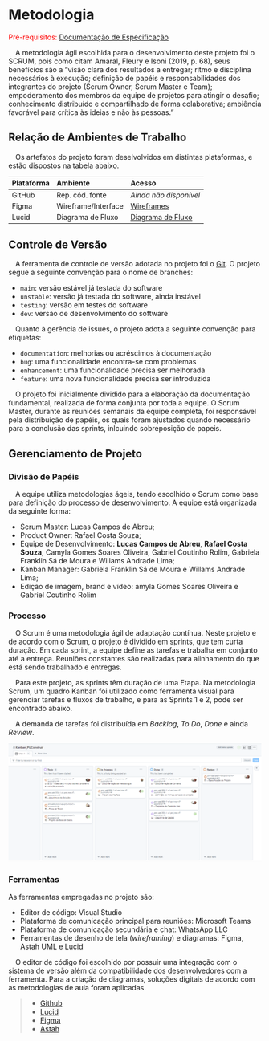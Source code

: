 
# Metodologia

<span style="color:red">Pré-requisitos: <a href="2-Especificação do Projeto.md"> Documentação de Especificação</a></span>

&emsp;A metodologia ágil escolhida para o desenvolvimento deste projeto foi o SCRUM, pois como citam Amaral, Fleury e Isoni (2019, p. 68), seus benefícios são a “visão clara dos resultados a entregar; ritmo e disciplina necessários à execução; definição de papéis e responsabilidades dos integrantes do projeto (Scrum Owner, Scrum Master e Team); empoderamento dos membros da equipe de projetos para atingir o desafio; conhecimento distribuído e compartilhado de forma colaborativa; ambiência favorável para crítica às ideias e não às pessoas.”

## Relação de Ambientes de Trabalho

&emsp;Os artefatos do projeto foram deselvolvidos em distintas plataformas, e estão dispostos na tabela abaixo.

| Plataforma | Ambiente | Acesso |
| :---         |:---      |:--- |
| GitHub | Rep. cód. fonte | _Ainda não disponível_ |
| Figma | Wireframe/Interface | [Wireframes](https://www.figma.com/proto/FiJ2GwB8jzzmM2weD3l7Fy/Untitled?type=design&node-id=15-1542&t=MLcDwYgu4fxEwjSO-0&scaling=scale-down&page-id=0%3A1&starting-point-node-id=15%3A1565) |
| Lucid | Diagrama de Fluxo | [Diagrama de Fluxo](https://lucid.app/lucidchart/44019f66-ffdd-449e-aa91-de7c409c9bb8/edit?viewport_loc=7%2C-95%2C1897%2C938%2C0_0&invitationId=inv_b7630bcd-caa1-4de6-944e-b43c05bd61fd) |

## Controle de Versão

&emsp;A ferramenta de controle de versão adotada no projeto foi o [Git](https://git-scm.com/). O projeto segue a seguinte convenção para o nome de branches:

- `main`: versão estável já testada do software
- `unstable`: versão já testada do software, ainda instável
- `testing`: versão em testes do software
- `dev`: versão de desenvolvimento do software

&emsp;Quanto à gerência de issues, o projeto adota a seguinte convenção para
etiquetas:

- `documentation`: melhorias ou acréscimos à documentação
- `bug`: uma funcionalidade encontra-se com problemas
- `enhancement`: uma funcionalidade precisa ser melhorada
- `feature`: uma nova funcionalidade precisa ser introduzida

&emsp;O projeto foi inicialmente dividido para a elaboração da documentação fundamental, realizada de forma conjunta por toda a equipe. O Scrum Master, durante as reuniões semanais da equipe completa, foi responsável pela distribuição de papéis, os quais foram ajustados quando necessário para a conclusão das sprints, inlcuindo sobreposição de papeis.


## Gerenciamento de Projeto

### Divisão de Papéis

&emsp;A equipe utiliza metodologias ágeis, tendo escolhido o Scrum como base para definição do processo de desenvolvimento. A equipe está organizada da seguinte forma:
- Scrum Master: Lucas Campos de Abreu;
- Product Owner: Rafael Costa Souza;
- Equipe de Desenvolvimento: **Lucas Campos de Abreu**, **Rafael Costa Souza**, Camyla Gomes Soares Oliveira, Gabriel Coutinho Rolim, Gabriela Franklin Sá de Moura e Willams Andrade Lima;
- Kanban Manager: Gabriela Franklin Sá de Moura e Willams Andrade Lima;
- Edição de imagem, brand e vídeo: amyla Gomes Soares Oliveira e Gabriel Coutinho Rolim

### Processo

&emsp;O Scrum é uma metodologia ágil de adaptação contínua. Neste projeto e de acordo com o Scrum, o projeto é dividido em sprints, que tem curta duração. Em cada sprint, a equipe define as tarefas e trabalha em conjunto até a entrega. Reuniões constantes são realizadas para alinhamento do que está sendo trabalhado e entregas.

&emsp;Para este projeto, as sprints têm duração de uma Etapa. Na metodologia Scrum, um quadro Kanban foi utilizado como ferramenta visual para gerenciar tarefas e fluxos de trabalho, e para as Sprints 1 e 2, pode ser encontrado abaixo.

&emsp;A demanda de tarefas foi distribuída em _Backlog_, _To Do_, _Done_ e ainda _Review_.

![Kanban Sprint 1 e 2](img/Kanbam_E1%20%26%20E2.png)

### Ferramentas

As ferramentas empregadas no projeto são:

- Editor de código: Visual Studio
- Plataforma de comunicação principal para reuniões: Microsoft Teams
- Plataforma de comunicação secundária e chat: WhatsApp LLC
- Ferramentas de desenho de tela (_wireframing_) e diagramas: Figma, Astah UML e Lucid

&emsp;O editor de código foi escolhido por possuir uma integração com o sistema de versão além da compatibilidade dos desenvolvedores com a ferramenta. Para a criação de diagramas, soluções digitais de acordo com as metodologias de aula foram aplicadas.

> - [Github](https://github.com/)
> - [Lucid](https://lucid.app/)
> - [Figma](https://figma.com/)
> - [Astah](https://astah.net)
